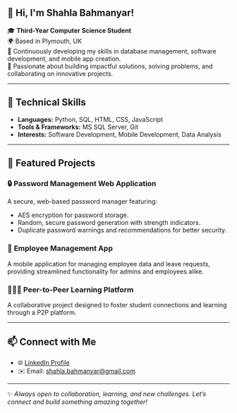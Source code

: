 ## 👋 Hi, I'm Shahla Bahmanyar!

🎓 **Third-Year Computer Science Student**  
🌍 Based in Plymouth, UK  
🌱 Continuously developing my skills in database management, software development, and mobile app creation.  
🚀 Passionate about building impactful solutions, solving problems, and collaborating on innovative projects.  

---

## 🔧 Technical Skills
- **Languages:** Python, SQL, HTML, CSS, JavaScript 
- **Tools & Frameworks:** MS SQL Server, Git
- **Interests:** Software Development, Mobile Development, Data Analysis

---

## 🌟 Featured Projects
### 🔒 **Password Management Web Application**  
A secure, web-based password manager featuring:  
- AES encryption for password storage.  
- Random, secure password generation with strength indicators.  
- Duplicate password warnings and recommendations for better security.  

### 📱 **Employee Management App**  
A mobile application for managing employee data and leave requests, providing streamlined functionality for admins and employees alike.  

### 🧑‍🤝‍🧑 **Peer-to-Peer Learning Platform**  
A collaborative project designed to foster student connections and learning through a P2P platform.  

---

## 📫 Connect with Me
- 🌐 [LinkedIn Profile](https://www.linkedin.com/in/shahla-bahmanyar)
- ✉️ Email: shahla.bahmanyar@gmail.com

---

✨ *Always open to collaboration, learning, and new challenges. Let’s connect and build something amazing together!* 
